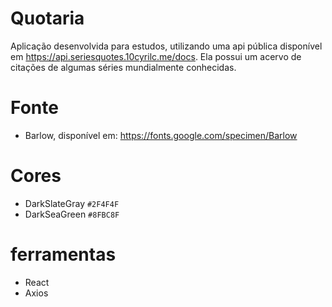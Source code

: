 # Quotaria
Aplicação desenvolvida para estudos, utilizando uma api pública disponível em https://api.seriesquotes.10cyrilc.me/docs.
Ela possui um acervo de citações de algumas séries mundialmente conhecidas. 
# Fonte
- Barlow, disponível em: https://fonts.google.com/specimen/Barlow
# Cores
- DarkSlateGray	```#2F4F4F```
- DarkSeaGreen	```#8FBC8F```
# ferramentas
- React
- Axios
